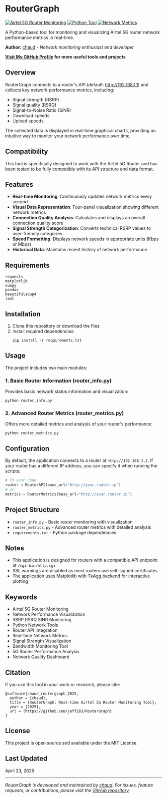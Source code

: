 # RouterGraph

[![Airtel 5G Router Monitoring](https://img.shields.io/badge/Airtel-5G%20Router%20Monitoring-blue)](https://github.com/jeff283/RouterGraph)
[![Python Tool](https://img.shields.io/badge/Python-Network%20Monitoring-green)](https://github.com/jeff283/RouterGraph)
[![Network Metrics](https://img.shields.io/badge/Network-Metrics%20Visualization-orange)](https://github.com/jeff283/RouterGraph)

A Python-based tool for monitoring and visualizing Airtel 5G router network performance metrics in real-time.

**Author:** [chaud](https://github.com/jeff283) - *Network monitoring enthusiast and developer*

**[Visit My GitHub Profile](https://github.com/jeff283) for more useful tools and projects**

## Overview

RouterGraph connects to a router's API (default: http://192.168.1.1) and collects key network performance metrics, including:
- Signal strength (RSRP)
- Signal quality (RSRQ)
- Signal-to-Noise Ratio (SINR)
- Download speeds
- Upload speeds

The collected data is displayed in real-time graphical charts, providing an intuitive way to monitor your network performance over time.

## Compatibility

This tool is specifically designed to work with the Airtel 5G Router and has been tested to be fully compatible with its API structure and data format.

## Features

- **Real-time Monitoring**: Continuously updates network metrics every second
- **Visual Data Representation**: Four-panel visualization showing different network metrics
- **Connection Quality Analysis**: Calculates and displays an overall connection quality score
- **Signal Strength Categorization**: Converts technical RSRP values to user-friendly categories
- **Speed Formatting**: Displays network speeds in appropriate units (Kbps or Mbps)
- **Historical Data**: Maintains recent history of network performance

## Requirements

```
requests
matplotlib
numpy
pandas
beautifulsoup4
lxml
```

## Installation

1. Clone this repository or download the files
2. Install required dependencies:
   ```
   pip install -r requirements.txt
   ```

## Usage

The project includes two main modules:

### 1. Basic Router Information (router_info.py)

Provides basic network status information and visualization:

```
python router_info.py
```

### 2. Advanced Router Metrics (router_metrics.py)

Offers more detailed metrics and analysis of your router's performance:

```
python router_metrics.py
```

## Configuration

By default, the application connects to a router at `http://192.168.1.1`. If your router has a different IP address, you can specify it when running the scripts:

```python
# In your code
router = RouterAPI(base_url="http://your.router.ip")
# or
metrics = RouterMetrics(base_url="http://your.router.ip")
```

## Project Structure

- `router_info.py` - Basic router monitoring with visualization
- `router_metrics.py` - Advanced router metrics with detailed analysis
- `requirements.txt` - Python package dependencies

## Notes

- This application is designed for routers with a compatible API endpoint at `/cgi-bin/http.cgi`
- SSL warnings are disabled as most routers use self-signed certificates
- The application uses Matplotlib with TkAgg backend for interactive plotting

## Keywords

- Airtel 5G Router Monitoring
- Network Performance Visualization
- RSRP RSRQ SINR Monitoring
- Python Network Tools
- Router API Integration
- Real-time Network Metrics
- Signal Strength Visualization
- Bandwidth Monitoring Tool
- 5G Router Performance Analysis
- Network Quality Dashboard

## Citation

If you use this tool in your work or research, please cite:

```
@software{chaud_routergraph_2025,
  author = {chaud},
  title = {RouterGraph: Real-time Airtel 5G Router Monitoring Tool},
  year = {2025},
  url = {https://github.com/jeff283/RouterGraph}
}
```

## License

This project is open source and available under the MIT License.

## Last Updated

April 23, 2025

---
*RouterGraph is developed and maintained by [chaud](https://github.com/jeff283). For issues, feature requests, or contributions, please visit the [GitHub repository](https://github.com/jeff283/RouterGraph).*